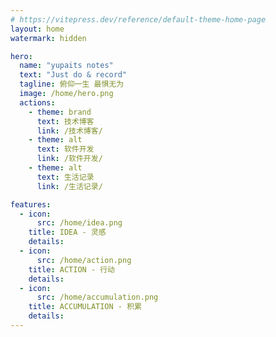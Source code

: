 ```yaml
---
# https://vitepress.dev/reference/default-theme-home-page
layout: home
watermark: hidden

hero:
  name: "yupaits notes"
  text: "Just do & record"
  tagline: 俯仰一生 最惧无为
  image: /home/hero.png
  actions:
    - theme: brand
      text: 技术博客
      link: /技术博客/
    - theme: alt
      text: 软件开发
      link: /软件开发/
    - theme: alt
      text: 生活记录
      link: /生活记录/

features:
  - icon:
      src: /home/idea.png
    title: IDEA - 灵感
    details: 
  - icon: 
      src: /home/action.png
    title: ACTION - 行动
    details: 
  - icon: 
      src: /home/accumulation.png
    title: ACCUMULATION - 积累
    details: 
---
```


